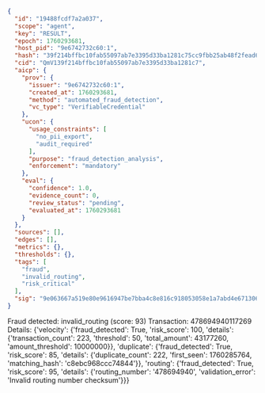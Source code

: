 ```json
{
  "id": "19488fcdf7a2a037",
  "scope": "agent",
  "key": "RESULT",
  "epoch": 1760293681,
  "host_pid": "9e6742732c60:1",
  "hash": "39f214bffbc10fab55097ab7e3395d33ba1281c75cc9fbb25ab48f2fead6302c",
  "cid": "QmV139f214bffbc10fab55097ab7e3395d33ba1281c7",
  "aicp": {
    "prov": {
      "issuer": "9e6742732c60:1",
      "created_at": 1760293681,
      "method": "automated_fraud_detection",
      "vc_type": "VerifiableCredential"
    },
    "ucon": {
      "usage_constraints": [
        "no_pii_export",
        "audit_required"
      ],
      "purpose": "fraud_detection_analysis",
      "enforcement": "mandatory"
    },
    "eval": {
      "confidence": 1.0,
      "evidence_count": 0,
      "review_status": "pending",
      "evaluated_at": 1760293681
    }
  },
  "sources": [],
  "edges": [],
  "metrics": {},
  "thresholds": {},
  "tags": [
    "fraud",
    "invalid_routing",
    "risk_critical"
  ],
  "sig": "9e063667a519e80e9616947be7bba4c8e816c918053058e1a7abd4e67130676a"
}
```

Fraud detected: invalid_routing (score: 93)
Transaction: 478694940117269
Details: {'velocity': {'fraud_detected': True, 'risk_score': 100, 'details': {'transaction_count': 223, 'threshold': 50, 'total_amount': 43177260, 'amount_threshold': 10000000}}, 'duplicate': {'fraud_detected': True, 'risk_score': 85, 'details': {'duplicate_count': 222, 'first_seen': 1760285764, 'matching_hash': 'c8ebc968ccc74844'}}, 'routing': {'fraud_detected': True, 'risk_score': 95, 'details': {'routing_number': '478694940', 'validation_error': 'Invalid routing number checksum'}}}